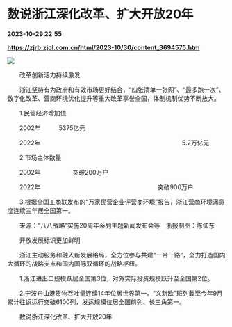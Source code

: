 # 数说浙江深化改革、扩大开放20年

**2023-10-29 22:55**

**https://zjrb.zjol.com.cn/html/2023-10/30/content_3694575.htm**

![](https://zjrb.zjol.com.cn/images/2023-10/30/zjrb2023103000007v03b004.jpg)

　　改革创新活力持续激发

　　浙江坚持有为政府和有效市场更好结合，“四张清单一张网”、“最多跑一次”、数字化改革、营商环境优化提升等重大改革享誉全国，体制机制优势不断放大。

　　1.民营经济增加值

　　2002年　　　5375亿元

　　2022年　　　　　　　　　　　　　　　　　　　　　　　 5.2万亿元

　　2.市场主体数量

　　2002年　　　　　 突破200万户

　　2022年　　　　　　　　　　　　　　　　　　　 突破900万户

　　3.根据全国工商联发布的“万家民营企业评营商环境”报告，浙江营商环境满意度连续三年居全国第一。

　　来源：“八八战略”实施20周年系列主题新闻发布会等　浙报制图：陈仰东

　　开放发展标识更加鲜明

　　浙江主动服务和融入新发展格局，全方位参与共建“一带一路”，全力打造国内大循环的战略支点和国内国际双循环的战略枢纽。

　　1.浙江进出口规模跃居全国第3位，对外实际投资规模跃升至全国第2位。

　　2.宁波舟山港货物吞吐量连续14年位居世界第一。“义新欧”班列截至今年9月累计往返运行突破6100列，发运规模位居全国前列、长三角第一。

　　数说浙江深化改革、扩大开放20年